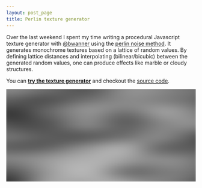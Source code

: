 ```yaml
---
layout: post_page
title: Perlin texture generator
---
```


Over the last weekend I spent my time writing a procedural Javascript texture generator with [@bwanner](https://github.com/bwanner) using the [perlin noise method](https://en.wikipedia.org/wiki/Perlin_noise). It generates monochrome textures based on a lattice of random values. By defining lattice distances and interpolating (bilinear/bicubic) between the generated random values, one can produce effects like marble or cloudy structures.

You can **[try the texture generator](http://schickling.me/algorithms/#/perlin)** and checkout the [source code](https://github.com/schickling/algorithms/blob/master/app/scripts/services/graphics/perlin.coffee).

![](/img/perlin.png)
